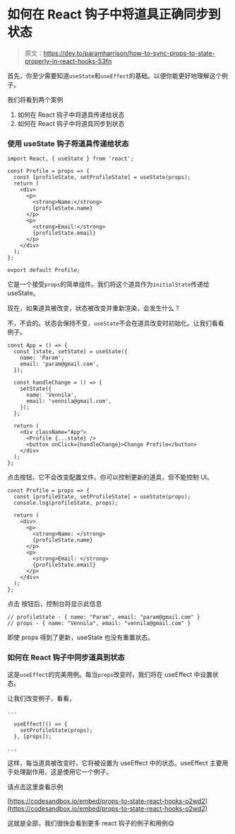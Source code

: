 # 如何在 React 钩子中将道具正确同步到状态

> 原文：<https://dev.to/paramharrison/how-to-sync-props-to-state-properly-in-react-hooks-53fn>

首先，你至少需要知道`useState`和`useEffect`的基础。以便你能更好地理解这个例子。

我们将看到两个案例

1.  如何在 React 钩子中将道具传递给状态
2.  如何在 React 钩子中将道具同步到状态

### 使用 useState 钩子将道具传递给状态

```
import React, { useState } from 'react';

const Profile = props => {
  const [profileState, setProfileState] = useState(props);
  return (
    <div>
      <p>
        <strong>Name:</strong>
        {profileState.name}
      </p>
      <p>
        <strong>Email:</strong>
        {profileState.email}
      </p>
    </div>
  );
};

export default Profile; 
```

它是一个接受`props`的简单组件。我们将这个道具作为`initialState`传递给 useState。

现在，如果道具被改变，状态被改变并重新渲染，会发生什么？

不，不会的。状态会保持不变，`useState`不会在道具改变时初始化。让我们看看例子。

```
const App = () => {
  const [state, setState] = useState({
    name: 'Param',
    email: 'param@gmail.com',
  });

  const handleChange = () => {
    setState({
      name: 'Vennila',
      email: 'vennila@gmail.com',
    });
  };

  return (
    <div className="App">
      <Profile {...state} />
      <button onClick={handleChange}>Change Profile</button>
    </div>
  );
}; 
```

点击按钮，它不会改变配置文件。你可以控制更新的道具，但不能控制 UI。

```
const Profile = props => {
  const [profileState, setProfileState] = useState(props);
  console.log(profileState, props);

  return (
    <div>
      <p>
        <strong>Name: </strong>
        {profileState.name}
      </p>
      <p>
        <strong>Email: </strong>
        {profileState.email}
      </p>
    </div>
  );
}; 
```

点击
按钮后，控制台将显示此信息

```
// profileState - { name: "Param", email: "param@gmail.com" }
// props - { name: "Vennila", email: "vennila@gmail.com" } 
```

即使 props 得到了更新，useState 也没有重置状态。

### 如何在 React 钩子中同步道具到状态

这是`useEffect`的完美用例。每当`props`改变时，我们将在 useEffect 中设置状态。

让我们改变例子，看看，

```
...

  useEffect(() => {
    setProfileState(props);
  }, [props]);

... 
```

这样，每当道具被改变时，它将被设置为 useEffect 中的状态。useEffect 主要用于处理副作用，这是使用它一个例子。

请点击这里查看示例

[https://codesandbox.io/embed/props-to-state-react-hooks-o2wd2](https://codesandbox.io/embed/props-to-state-react-hooks-o2wd2)

这就是全部，我们很快会看到更多 react 钩子的例子和用例😋